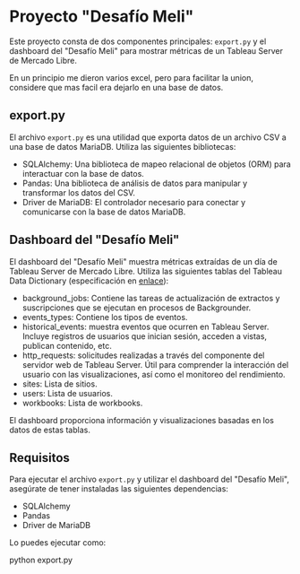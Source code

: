 # Proyecto "Desafío Meli"

Este proyecto consta de dos componentes principales: `export.py` y el dashboard del "Desafío Meli" para mostrar métricas de un Tableau Server de Mercado Libre.

En un principio me dieron varios excel, pero para facilitar la union, considere que mas facil era dejarlo en una base de datos.

## export.py

El archivo `export.py` es una utilidad que exporta datos de un archivo CSV a una base de datos MariaDB. Utiliza las siguientes bibliotecas:

- SQLAlchemy: Una biblioteca de mapeo relacional de objetos (ORM) para interactuar con la base de datos.
- Pandas: Una biblioteca de análisis de datos para manipular y transformar los datos del CSV.
- Driver de MariaDB: El controlador necesario para conectar y comunicarse con la base de datos MariaDB.

## Dashboard del "Desafío Meli"

El dashboard del "Desafío Meli" muestra métricas extraídas de un día de Tableau Server de Mercado Libre. Utiliza las siguientes tablas del Tableau Data Dictionary (especificación en [enlace](https://tableau.github.io/tableau-data-dictionary/2021.3/data_dictionary.htm#public.http_requests_anchor)):

- background_jobs: Contiene las tareas de actualización de extractos y suscripciones que se ejecutan en procesos de Backgrounder.
- events_types: Contiene los tipos de eventos.
- historical_events: muestra eventos que ocurren en Tableau Server. Incluye registros de usuarios que inician sesión, acceden a vistas, publican contenido, etc.
- http_requests: solicitudes realizadas a través del componente del servidor web de Tableau Server. Útil para comprender la interacción del usuario con las visualizaciones, así como el monitoreo del rendimiento.
- sites: Lista de sitios.
- users: Lista de usuarios.
- workbooks: Lista de workbooks.

El dashboard proporciona información y visualizaciones basadas en los datos de estas tablas.

## Requisitos

Para ejecutar el archivo `export.py` y utilizar el dashboard del "Desafío Meli", asegúrate de tener instaladas las siguientes dependencias:

- SQLAlchemy
- Pandas
- Driver de MariaDB

Lo puedes ejecutar como:

python export.py